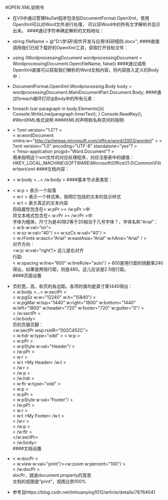 #OPEN XML说明书
* 在VS中通过管理NuGet程序包添加DocumentFormat.OpenXml，使用OpenXml可以对Word文件进行处理，
可以将Word中的所有文字解析并显示出来。
####通过字符串确定解析的文档地址：
* string fileName = @"D:\学\研\软件开发与应用\科研细则.docx";
####直接调用我们已经下载好的OpenXml工具，获取打开目标文件：
* using (WordprocessingDocument wordprocessingDocument =
                WordprocessingDocument.Open(fileName, false))
####通过调用OpenXml直接可以获取我们解析的Word文档内容，将内容放入定义的Body中：
* DocumentFormat.OpenXml.Wordprocessing.Body body =
                wordprocessingDocument.MainDocumentPart.Document.Body;
####通过foreach循环打印出Body中的所有元素：
* foreach (var paragraph in body.Elements()){
                Console.WriteLine(paragraph.InnerText);
                }
                Console.ReadKey();
#WordXML格式说明
####XML的声明和名称空间的指明:
* < ?xml version="1.0"? >  
< w:wordDocument xmlns:w="http://schemas.microsoft.com/office/word/2003/wordml" >
< ?xml version="1.0" encoding="UTF-8" standalone="yes"? >  
< ?mso-application progid="Word.Document"? >  
用来指明这个xml文件的对应处理程序，对应注册表中的键值：
HKEY_LOCAL_MACHINE\SOFTWARE\Microsoft\Office\11.0\Common\Filter\text/xml
####文档内容：
* < w:body >…< /w:body >
####基本节点表类型：
* < w:p > 表示一个段落  
< w:r > 表示一个样式串，指明它包括的文本的显示样式  
< w:t > 表示真正的文本内容  
将段属性包含在< w:pPr >< /w:pPr >中  
将文本格式包含在< w:rPr >< /w:rPr >中    
字体为粗体，尺寸为是40除2等于20相当于几号字体？，字体名称“Arial”：  
< w:b w:val=”on”>  
< w:sz w:val="40"/ >< w:szCs w:val="40"/ >     
< w:rFonts w:ascii="Arial" w:eastAsia="Arial" w:hAnsi="Arial" / >  
对齐方向：   
<w:jc w:val=”right”/> 这儿是右对齐  
行距:  
< w:spacing w:line=”600” w:lineRule="auto"/ > 600是用行距的倍数乘240得出，如果是两倍行距，则是480。这儿应该是2.5倍行距。  
####页面设置
* 页的宽，高，和页的各边距。各项的值均是英寸乘1440得出：  
< w:body >…< w:sectPr >  
< w:pgSz w:w="12240" w:h="15840"/ >  
< w:pgMar w:top="1440" w:right="1800" w:bottom="1440" w:left="1800" w:header="720" w:footer="720" w:gutter="0"/ >  
< /w:sectPr >  
</w:body>  
页的页眉页脚：  
<w:sectPr wsp:rsidR="002C452C">  
< w:hdr w:type="odd" >
< w:p >  
< w:pPr >  
< w:pStyle w:val="Header"/ >  
< /w:pPr >  
< w:r >  
< w:t >My Header< /w:t >  
< /w:r >  
< /w:p >  
< /w:hdr >  
< w:ftr w:type="odd" >  
< w:p >  
< w:pPr >  
< w:pStyle w:val="Footer"/ >  
< /w:pPr >  
< w:r >  
< w:t >My Footer< /w:t >  
< /w:r >  
< /w:p >  
< /w:ftr >  
</w:sectPr>  
< /w:body>  
####文档设置
* < w:docPr >  
< w:view w:val="print"/><w:zoom w:percent="100"/ >   
< /w:docPr >  
docPr，就是document property的意思  
文档的视图是“print”，视图比例100%

* 参考自https://blog.csdn.net/lmhuanying1012/article/details/78764041
